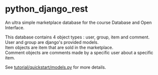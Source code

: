# python_django_rest

An ultra simple marketplace database for the course Database and Open Interface.

This database contains 4 object types : user, group, item and comment.  
User and group are django's provided models.  
Item objects are item that are sold in the marketplace.  
Comment objects are comments made by a specific user about a specific item.  
  
See [tutorial/quickstart/models.py](https://github.com/pqhuy98/python_django_rest/blob/e1601124/tutorial/quickstart/models.py) for more details.
